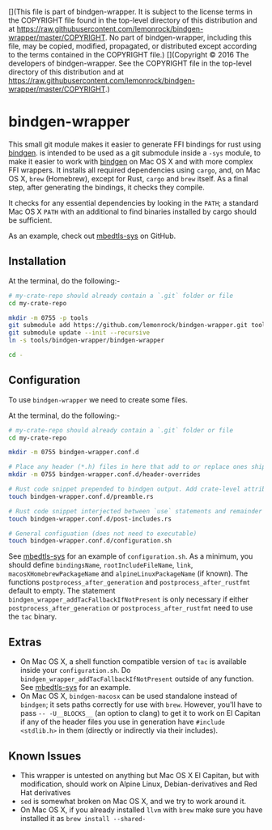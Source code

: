 [](This file is part of bindgen-wrapper. It is subject to the license terms in the COPYRIGHT file found in the top-level directory of this distribution and at https://raw.githubusercontent.com/lemonrock/bindgen-wrapper/master/COPYRIGHT. No part of bindgen-wrapper, including this file, may be copied, modified, propagated, or distributed except according to the terms contained in the COPYRIGHT file.)
[](Copyright © 2016 The developers of bindgen-wrapper. See the COPYRIGHT file in the top-level directory of this distribution and at https://raw.githubusercontent.com/lemonrock/bindgen-wrapper/master/COPYRIGHT.)

# bindgen-wrapper

This small git module makes it easier to generate FFI bindings for rust using [bindgen]. is intended to be used as a git submodule inside a `-sys` module, to make it easier to work with [bindgen] on Mac OS X and with more complex FFI wrappers. It installs all required dependencies using `cargo`, and, on Mac OS X, `brew` (Homebrew), except for Rust, `cargo` and `brew` itself. As a final step, after generating the bindings, it checks they compile.

It checks for any essential dependencies by looking in the `PATH`; a standard Mac OS X `PATH` with an additional to find binaries installed by cargo should be sufficient.

As an example, check out [mbedtls-sys] on GitHub.

## Installation

At the terminal, do the following:-

```bash
# my-crate-repo should already contain a `.git` folder or file
cd my-crate-repo

mkdir -m 0755 -p tools
git submodule add https://github.com/lemonrock/bindgen-wrapper.git tools/bindgen-wrapper
git submodule update --init --recursive
ln -s tools/bindgen-wrapper/bindgen-wrapper

cd -
```

## Configuration

To use `bindgen-wrapper` we need to create some files.

At the terminal, do the following:-
```bash
# my-crate-repo should already contain a `.git` folder or file
cd my-crate-repo

mkdir -m 0755 bindgen-wrapper.conf.d

# Place any header (*.h) files in here that add to or replace ones shipped by your library
mkdir -m 0755 bindgen-wrapper.conf.d/header-overrides

# Rust code snippet prepended to bindgen output. Add crate-level attributes, copyright statements, etc, here
touch bindgen-wrapper.conf.d/preamble.rs

# Rust code snippet interjected between `use` statements and remainder of generated code. Place additional `use` statements here
touch bindgen-wrapper.conf.d/post-includes.rs

# General configuation (does not need to executable)
touch bindgen-wrapper.conf.d/configuration.sh
```

See [mbedtls-sys] for an example of `configuration.sh`. As a minimum, you should define `bindingsName`, `rootIncludeFileName`, `link`, `macosXHomebrewPackageName` and `alpineLinuxPackageName` (if known). The functions `postprocess_after_generation` and `postprocess_after_rustfmt` default to empty. The statement `bindgen_wrapper_addTacFallbackIfNotPresent` is only necessary if either `postprocess_after_generation` or `postprocess_after_rustfmt` need to use the `tac` binary.

## Extras

* On Mac OS X, a shell function compatible version of `tac` is available inside your `configuration.sh`. Do `bindgen_wrapper_addTacFallbackIfNotPresent` outside of any function. See [mbedtls-sys] for an example.
* On Mac OS X, `bindgen-macosx` can be used standalone instead of `bindgen`; it sets paths correctly for use with `brew`. However, you'll have to pass `-- -U__BLOCKS__` (an option to clang) to get it to work on El Capitan if any of the header files you use in generation have `#include <stdlib.h>` in them (directly or indirectly via their includes).


## Known Issues

* This wrapper is untested on anything but Mac OS X El Capitan, but with modification, should work on Alpine Linux, Debian-derivatives and Red Hat derivatives
* `sed` is somewhat broken on Mac OS X, and we try to work around it.
* On Mac OS X, if you already installed `llvm` with `brew` make sure you have installed it as `brew install --shared-`


[mbedtls-sys]: https://github.com/lemonrock/mbedtls-sys "mbedtls-sys GitHub page"
[bindgen]: https://github.com/Yamakaky/bindgen "bindgen GitHub page"
